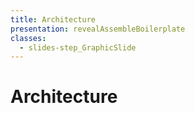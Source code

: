 ```yaml
---
title: Architecture
presentation: revealAssembleBoilerplate
classes:
  - slides-step_GraphicSlide
---
```



 <div class="ContentAligner ContentAligner-Vertical">
  <div class="title__container ContentAligner-CenterCenter">
      <h1 class="SlideMainTitle u-sans u-bold">Architecture</h1>
      <div class="SlideTitleUnderline"></div>
  </div>
  <div class="ContentAligner-CenterCenter">
      <div class="wpt-architecture"></div>
  </div>
</div>


<style>
rect {
  stroke: #eee;
  fill: #b5d7f2;
  fill-opacity: .8;
}

rect.parent {
  cursor: pointer;
  fill: #508cbf;
}

text.parent {
  fill: #fff;
}

rect.mid {
  fill: #7fb3de ;
}

text {
  pointer-events: none;
  font-weight: bold;
  fill: #3c3c3e;
}
</style>
